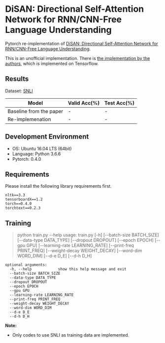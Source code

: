 # DiSAN: Directional Self-Attention Network for RNN/CNN-Free Language Understanding
Pytorch re-implementation of [DiSAN: Directional Self-Attention Network for RNN/CNN-Free Language Understanding](https://arxiv.org/abs/1709.04696).

This is an unofficial implementation. There is [the implementation by the authors](https://github.com/taoshen58/DiSAN), which is implemented on Tensorflow.

## Results
Dataset: [SNLI](https://nlp.stanford.edu/projects/snli/)

| Model | Valid Acc(%) | Test Acc(%)
| ----- | ------------ | -----------
| Baseline from the paper | - | - |
| Re-implemenation | - | - |

## Development Environment
- OS: Ubuntu 16.04 LTS (64bit)
- Language: Python 3.6.6
- Pytorch: 0.4.0

## Requirements
Please install the following library requirements first.

    nltk==3.3
    tensorboardX==1.2
    torch==0.4.0
    torchtext==0.2.3
    
## Training
> python train.py --help
    usage: train.py [-h] [--batch-size BATCH_SIZE] [--data-type DATA_TYPE]
                    [--dropout DROPOUT] [--epoch EPOCH] [--gpu GPU]
                    [--learning-rate LEARNING_RATE] [--print-freq PRINT_FREQ]
                    [--weight-decay WEIGHT_DECAY] [--word-dim WORD_DIM]
                    [--d-e D_E] [--d-h D_H]

    optional arguments:
      -h, --help            show this help message and exit
      --batch-size BATCH_SIZE
      --data-type DATA_TYPE
      --dropout DROPOUT
      --epoch EPOCH
      --gpu GPU
      --learning-rate LEARNING_RATE
      --print-freq PRINT_FREQ
      --weight-decay WEIGHT_DECAY
      --word-dim WORD_DIM
      --d-e D_E
      --d-h D_H


**Note:** 
- Only codes to use SNLI as training data are implemented.
